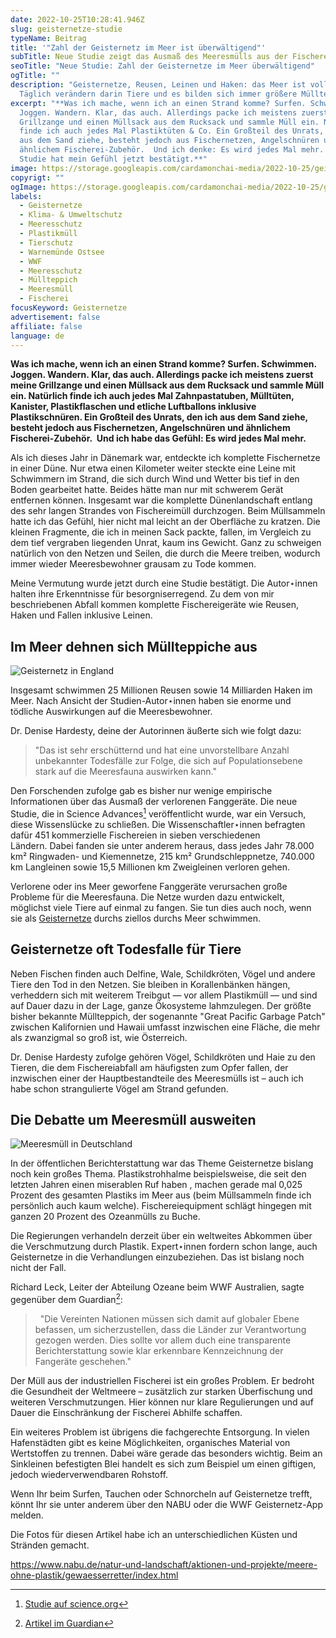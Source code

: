 ```yaml
---
date: 2022-10-25T10:28:41.946Z
slug: geisternetze-studie
typeName: Beitrag
title: '"Zahl der Geisternetz im Meer ist überwältigend"'
subTitle: Neue Studie zeigt das Ausmaß des Meeresmülls aus der Fischerei
seoTitle: "Neue Studie: Zahl der Geisternetze im Meer überwältigend"
ogTitle: ""
description: "Geisternetze, Reusen, Leinen und Haken: das Meer ist voll davon.
  Täglich verändern darin Tiere und es bilden sich immer größere Müllteppiche."
excerpt: "**Was ich mache, wenn ich an einen Strand komme? Surfen. Schwimmen.
  Joggen. Wandern. Klar, das auch. Allerdings packe ich meistens zuerst meine
  Grillzange und einen Müllsack aus dem Rucksack und sammle Müll ein. Natürlich
  finde ich auch jedes Mal Plastiktüten & Co. Ein Großteil des Unrats, den ich
  aus dem Sand ziehe, besteht jedoch aus Fischernetzen, Angelschnüren und
  ähnlichem Fischerei-Zubehör.  Und ich denke: Es wird jedes Mal mehr. Eine
  Studie hat mein Gefühl jetzt bestätigt.**"
image: https://storage.googleapis.com/cardamonchai-media/2022-10-25/geisternetze-jpeg-imagine-383838_545d5f_1024_768/640.webp
copyrigt: ""
ogImage: https://storage.googleapis.com/cardamonchai-media/2022-10-25/geisternetze-fb-jpeg-imagine-a8a8a8_758389_1200_628/640.webp
labels:
  - Geisternetze
  - Klima- & Umweltschutz
  - Meeresschutz
  - Plastikmüll
  - Tierschutz
  - Warnemünde Ostsee
  - WWF
  - Meeresschutz
  - Müllteppich
  - Meeresmüll
  - Fischerei
focusKeyword: Geisternetze
advertisement: false
affiliate: false
language: de
---
```

**Was ich mache, wenn ich an einen Strand komme? Surfen. Schwimmen. Joggen. Wandern. Klar, das auch. Allerdings packe ich meistens zuerst meine Grillzange und einen Müllsack aus dem Rucksack und sammle Müll ein. Natürlich finde ich auch jedes Mal Zahnpastatuben, Mülltüten, Kanister, Plastikflaschen und etliche Luftballons inklusive Plastikschnüren. Ein Großteil des Unrats, den ich aus dem Sand ziehe, besteht jedoch aus Fischernetzen, Angelschnüren und ähnlichem Fischerei-Zubehör.  Und ich habe das Gefühl: Es wird jedes Mal mehr.**

Als ich dieses Jahr in Dänemark war, entdeckte ich komplette Fischernetze in einer Düne. Nur etwa einen Kilometer weiter steckte eine Leine mit Schwimmern im Strand, die sich durch Wind und Wetter bis tief in den Boden gearbeitet hatte. Beides hätte man nur mit schwerem Gerät entfernen können. Insgesamt war die komplette Dünenlandschaft entlang des sehr langen Strandes von Fischereimüll durchzogen. Beim Müllsammeln hatte ich das Gefühl, hier nicht mal leicht an der Oberfläche zu kratzen. Die kleinen Fragmente, die ich in meinen Sack packte, fallen, im Vergleich zu dem tief vergraben liegenden Unrat, kaum ins Gewicht. Ganz zu schweigen natürlich von den Netzen und Seilen, die durch die Meere treiben, wodurch immer wieder Meeresbewohner grausam zu Tode kommen.

Meine Vermutung wurde jetzt durch eine Studie bestätigt. Die Autor⋆innen halten ihre Erkenntnisse für besorgniserregend. Zu dem von mir beschriebenen Abfall kommen komplette Fischereigeräte wie Reusen, Haken und Fallen inklusive Leinen.

## Im Meer dehnen sich Müllteppiche aus

![Geisternetz in England](https://storage.googleapis.com/cardamonchai-media/2022-10-25/geisternetze-england-jpeg-imagine-b8b8b8_75858c_4752_3168/640.webp "Geisternetz in England")

Insgesamt schwimmen 25 Millionen Reusen sowie 14 Milliarden Haken im Meer. Nach Ansicht der Studien-Autor⋆innen haben sie enorme und tödliche Auswirkungen auf die Meeresbewohner.

Dr. Denise Hardesty, deine der Autorinnen äußerte sich wie folgt dazu:

> "Das ist sehr erschütternd und hat eine unvorstellbare Anzahl unbekannter Todesfälle zur Folge, die sich auf Populationsebene stark auf die Meeresfauna auswirken kann."

Den Forschenden zufolge gab es bisher nur wenige empirische Informationen über das Ausmaß der verlorenen Fanggeräte. Die neue Studie, die in Science Advances[^1] veröffentlicht wurde, war ein Versuch, diese Wissenslücke zu schließen. Die Wissenschaftler⋆innen befragten dafür 451 kommerzielle Fischereien in sieben verschiedenen Ländern. Dabei fanden sie unter anderem heraus, dass jedes Jahr 78.000 km² Ringwaden- und Kiemennetze, 215 km² Grundschleppnetze, 740.000 km Langleinen sowie 15,5 Millionen km Zweigleinen verloren gehen. 

Verlorene oder ins Meer geworfene Fanggeräte verursachen große Probleme für die Meeresfauna. Die Netze wurden dazu entwickelt, möglichst viele Tiere auf einmal zu fangen. Sie tun dies auch noch, wenn sie als [Geisternetze](/2018/08/wwf-geisternetz-warnemuende/) durchs ziellos durchs Meer schwimmen.

## Geisternetze oft Todesfalle für Tiere 

Neben Fischen finden auch Delfine, Wale, Schildkröten, Vögel und andere Tiere den Tod in den Netzen. Sie bleiben in Korallenbänken hängen, verheddern sich mit weiterem Treibgut — vor allem Plastikmüll — und sind auf Dauer dazu in der Lage, ganze Ökosysteme lahmzulegen. Der größte bisher bekannte Müllteppich, der sogenannte "Great Pacific Garbage Patch" zwischen Kalifornien und Hawaii umfasst inzwischen eine Fläche, die mehr als zwanzigmal so groß ist, wie Österreich.

Dr. Denise Hardesty zufolge gehören Vögel, Schildkröten und Haie zu den Tieren, die dem Fischereiabfall am häufigsten zum Opfer fallen, der inzwischen einer der Hauptbestandteile des Meeresmülls ist – auch ich habe schon strangulierte Vögel am Strand gefunden. 

## Die Debatte um Meeresmüll ausweiten

![Meeresmüll in Deutschland](https://storage.googleapis.com/cardamonchai-media/2022-10-25/geisternetze-travemuende-jpeg-imagine-f86828_966658_4752_3168/640.webp "Geisternetz in Travemünde")

In der öffentlichen Berichterstattung war das Theme Geisternetze bislang noch kein großes Thema. Plastikstrohhalme beispielsweise, die seit den letzten Jahren einen miserablen Ruf haben , machen gerade mal 0,025 Prozent des gesamten Plastiks im Meer aus (beim Müllsammeln finde ich persönlich auch kaum welche). Fischereiequipment schlägt hingegen mit ganzen 20 Prozent des Ozeanmülls zu Buche.

Die Regierungen verhandeln derzeit über ein weltweites Abkommen über die Verschmutzung durch Plastik. Expert⋆innen fordern schon lange, auch Geisternetze in die Verhandlungen einzubeziehen. Das ist bislang noch nicht der Fall.

Richard Leck, Leiter der Abteilung Ozeane beim WWF Australien, sagte gegenüber dem Guardian[^2]:

>   "Die Vereinten Nationen müssen sich damit auf globaler Ebene befassen, um sicherzustellen, dass die Länder zur Verantwortung gezogen werden. Dies sollte vor allem duch eine transparente Berichterstattung sowie klar erkennbare Kennzeichnung der Fangeräte geschehen."

Der Müll aus der industriellen Fischerei ist ein großes Problem. Er bedroht die Gesundheit der Weltmeere – zusätzlich zur starken Überfischung und weiteren Verschmutzungen. Hier können nur klare Regulierungen und auf Dauer die Einschränkung der Fischerei Abhilfe schaffen.

Ein weiteres Problem ist übrigens die fachgerechte Entsorgung. In vielen Hafenstädten gibt es keine Möglichkeiten, organisches Material von Wertstoffen zu trennen. Dabei wäre gerade das besonders wichtig. Beim an Sinkleinen befestigten Blei handelt es sich zum Beispiel um einen giftigen, jedoch wiederverwendbaren Rohstoff.

Wenn Ihr beim Surfen, Tauchen oder Schnorcheln auf Geisternetze trefft, könnt Ihr sie unter anderem über den NABU oder die WWF Geisternetz-App melden.

Die Fotos für diesen Artikel habe ich an unterschiedlichen Küsten und Stränden gemacht.

[^1]: [Studie auf science.org](https://www.science.org/doi/10.1126/sciadv.abq0135)

[^2]: [Artikel im Guardian](https://www.theguardian.com/environment/2022/oct/16/new-study-reveals-staggering-scale-of-lost-fishing-gear-drifting-in-earths-oceans)

[^3]: [Geisternetz-App des WWF](https://www.wwf.de/2020/januar/per-app-ans-netz#:~:text=Mithilfe%20des%20%E2%80%9EWWF%20Geistertauchers%E2%80%9C%2C,sowie%20bereits%20gemeldete%20Sonarpunkte%20verifizieren.)

https://www.nabu.de/natur-und-landschaft/aktionen-und-projekte/meere-ohne-plastik/gewaesserretter/index.html